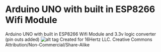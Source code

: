 # Arduino UNO with built in ESP8266 Wifi Module
Arduino UNO with built in ESP8266 Wifi Module and 3.3v logic converter (pin outs added)
![alt tag](https://www.dropbox.com/s/dhf23a3hcygaewr/IMG_1420.JPG)
Created for 16Hertz LLC. 
Creative Commons Attribution/Non-Commercial/Share-Alike
